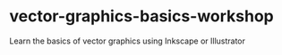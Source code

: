 # vector-graphics-basics-workshop
Learn the basics of vector graphics using Inkscape or Illustrator

